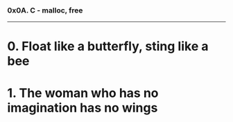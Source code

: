 ### 0x0A. C - malloc, free

--------------------------

# 0. Float like a butterfly, sting like a bee

# 1. The woman who has no imagination has no wings


